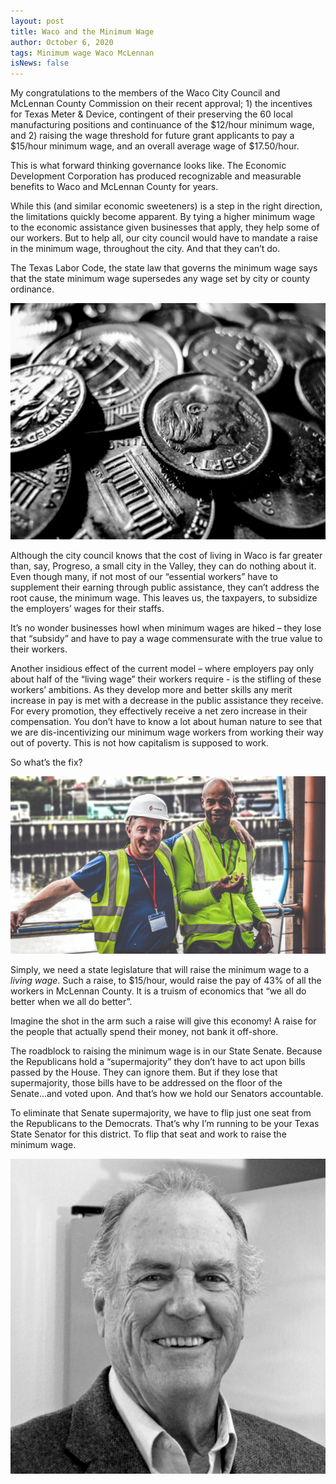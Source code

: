 ```yaml
---
layout: post
title: Waco and the Minimum Wage
author: October 6, 2020
tags: Minimum wage Waco McLennan
isNews: false
---
```

My congratulations to the members of the Waco City Council and McLennan County Commission on their recent approval; 1) the incentives for Texas Meter & Device, contingent of their preserving the 60 local manufacturing positions and continuance of the $12/hour minimum wage, and 2) raising the wage threshold for future grant applicants to pay a $15/hour minimum wage, and an overall average wage of $17.50/hour. 

This is what forward thinking governance looks like. The Economic Development Corporation has produced recognizable and measurable benefits to Waco and McLennan County for years. 

While this (and similar economic sweeteners) is a step in the right direction, the limitations quickly become apparent. By tying a higher minimum wage to the economic assistance given businesses that apply, they help some of our workers. But to help all, our city council would have to mandate a raise in the minimum wage, throughout the city. And that they can’t do.

The Texas Labor Code, the state law that governs the minimum wage says that the state minimum wage supersedes any wage set by city or county ordinance.

![](/res/img/pic1-shot-by-cerqueira-myez0asmj7c-unsplash.jpg)

Although the city council knows that the cost of living in Waco is far greater than, say, Progreso, a small city in the Valley, they can do nothing about it. Even though many, if not most of our “essential workers” have to supplement their earning through public assistance, they can’t address the root cause, the minimum wage. This leaves us, the taxpayers, to subsidize the employers’ wages for their staffs.

It’s no wonder businesses howl when minimum wages are hiked – they lose that “subsidy” and have to pay a wage commensurate with the true value to their workers.

Another insidious effect of the current model – where employers pay only about half of the “living wage” their workers require - is the stifling of these workers’ ambitions. As they develop more and better skills any merit increase in pay is met with a decrease in the public assistance they receive. For every promotion, they effectively receive a net zero increase in their compensation. You don’t have to know a lot about human nature to see that we are dis-incentivizing our minimum wage workers from working their way out of poverty. This is not how capitalism is supposed to work.

So what’s the fix? 

![](/res/img/pc2-k-mitch-hodge-esi7nknkxmw-unsplash.jpg)

Simply, we need a state legislature that will raise the minimum wage to a *living wage*. Such a raise, to $15/hour, would raise the pay of 43% of all the workers in McLennan County. It is a truism of economics that “we all do better when we all do better”. 

Imagine the shot in the arm such a raise will give this economy! A raise for the people that actually spend their money, not bank it off-shore.

The roadblock to raising the minimum wage is in our State Senate. Because the Republicans hold a “supermajority” they don’t have to act upon bills passed by the House. They can ignore them. But if they lose that supermajority, those bills have to be addressed on the floor of the Senate...and voted upon. And that’s how we hold our Senators accountable.

To eliminate that Senate supermajority, we have to flip just one seat from the Republicans to the Democrats. That’s why I’m running to be your Texas State Senator for this district. To flip that seat and work to raise the minimum wage.

![](/res/img/robert-portrait-square-sm.jpg)